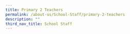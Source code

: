 ```yaml
---
title: Primary 2 Teachers
permalink: /about-us/School-Staff/primary-2-teachers
description: ""
third_nav_title: School Staff
---
```


